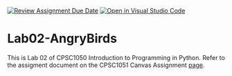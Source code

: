 [![Review Assignment Due Date](https://classroom.github.com/assets/deadline-readme-button-24ddc0f5d75046c5622901739e7c5dd533143b0c8e959d652212380cedb1ea36.svg)](https://classroom.github.com/a/KotF2yo-)
[![Open in Visual Studio Code](https://classroom.github.com/assets/open-in-vscode-718a45dd9cf7e7f842a935f5ebbe5719a5e09af4491e668f4dbf3b35d5cca122.svg)](https://classroom.github.com/online_ide?assignment_repo_id=11736295&assignment_repo_type=AssignmentRepo)
# Lab02-AngryBirds
This is Lab 02 of CPSC1050 Introduction to Programming in Python. 
Refer to the assigment document on the CPSC1051 Canvas Assignment [page](https://clemson.instructure.com/courses/204183/assignments/1635146).


